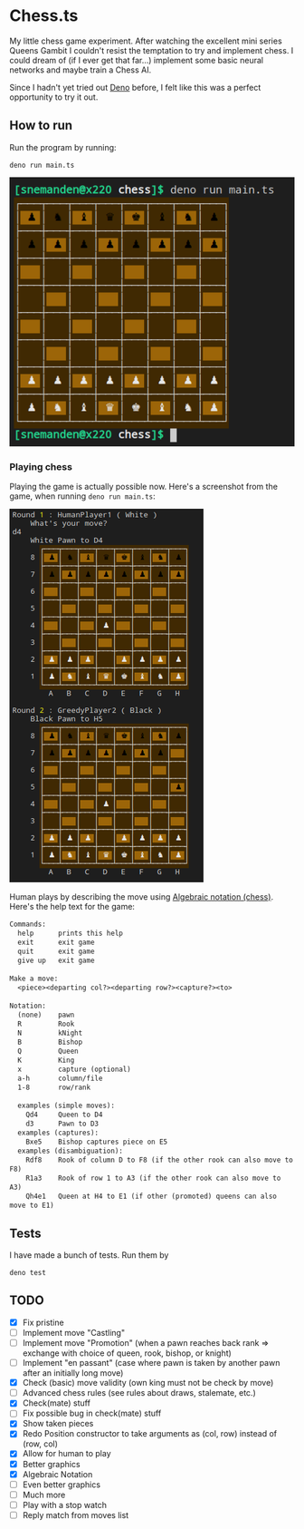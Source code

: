 # Chess.ts
My little chess game experiment. After watching the excellent mini series
Queens Gambit I couldn't resist the temptation to try and implement chess.
I could dream of (if I ever get that far...) implement some basic neural
networks and maybe train a Chess AI.

Since I hadn't yet tried out [Deno](https://deno.land/) before, I felt
like this was a perfect opportunity to try it out.

## How to run
Run the program by running:

    deno run main.ts

![Starting positions](https://github.com/SneManden/Chess.ts/blob/main/doc/img/demo.png?raw=true)

### Playing chess
Playing the game is actually possible now. Here's a screenshot from the game, when running `deno run main.ts`:

![Human Playing vs CPU](https://github.com/SneManden/Chess.ts/blob/main/doc/img/human_vs_greedy.png?raw=true)

Human plays by describing the move using [Algebraic notation (chess)](https://en.wikipedia.org/wiki/Algebraic_notation_(chess)).
Here's the help text for the game:

    Commands:
      help      prints this help
      exit      exit game
      quit      exit game
      give up   exit game

    Make a move:
      <piece><departing col?><departing row?><capture?><to>

    Notation:
      (none)    pawn
      R         Rook
      N         kNight
      B         Bishop
      Q         Queen
      K         King
      x         capture (optional)
      a-h       column/file
      1-8       row/rank
      
      examples (simple moves):
        Qd4     Queen to D4
        d3      Pawn to D3
      examples (captures):
        Bxe5    Bishop captures piece on E5
      examples (disambiguation):
        Rdf8    Rook of column D to F8 (if the other rook can also move to F8)
        R1a3    Rook of row 1 to A3 (if the other rook can also move to A3)
        Qh4e1   Queen at H4 to E1 (if other (promoted) queens can also move to E1)

## Tests
I have made a bunch of tests. Run them by

    deno test

## TODO
* [x] Fix pristine
* [ ] Implement move "Castling"
* [ ] Implement move "Promotion" (when a pawn reaches back rank => exchange with choice of queen, rook, bishop, or knight)
* [ ] Implement "en passant" (case where pawn is taken by another pawn after an initially long move)
* [x] Check (basic) move validity (own king must not be check by move)
* [ ] Advanced chess rules (see rules about draws, stalemate, etc.)
* [x] Check(mate) stuff
* [ ] Fix possible bug in check(mate) stuff
* [x] Show taken pieces
* [x] Redo Position constructor to take arguments as (col, row) instead of (row, col)
* [x] Allow for human to play
* [x] Better graphics
* [x] Algebraic Notation
* [ ] Even better graphics
* [ ] Much more
* [ ] Play with a stop watch
* [ ] Reply match from moves list

